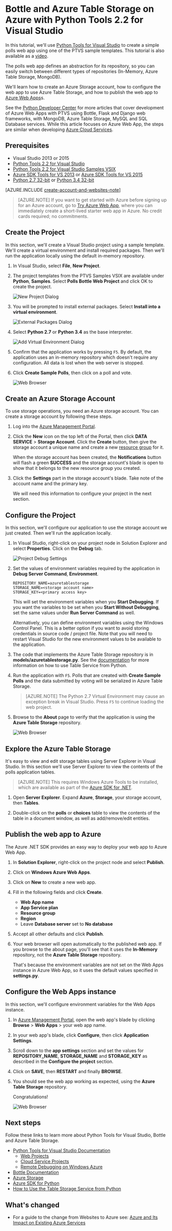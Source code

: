 <properties 
	pageTitle="Bottle and Azure Table Storage on Azure with Python Tools 2.2 for Visual Studio" 
	description="Learn how to use the Python Tools for Visual Studio to create a Bottle application that stores data in Azure Table Storage and deploy the web app to Azure Web Apps." 
	services="app-service\web" 
	documentationCenter="python" 
	authors="huguesv" 
	manager="wpickett" 
	editor=""/>

<tags
	ms.service="app-service-web"
	ms.date="11/18/2015"
	wacn.date=""/>


# Bottle and Azure Table Storage on Azure with Python Tools 2.2 for Visual Studio 

In this tutorial, we'll use [Python Tools for Visual Studio] to create a simple polls web app using one of the PTVS sample templates. This tutorial is also available as a [video](https://www.youtube.com/watch?v=GJXDGaEPy94).

The polls web app defines an abstraction for its repository, so you can easily switch between different types of repositories (In-Memory, Azure Table Storage, MongoDB).

We'll learn how to create an Azure Storage account, how to configure the web app to use Azure Table Storage, and how to publish the web app to [Azure Web Apps](/documentation/services/web-sites/)s.

See the [Python Developer Center] for more articles that cover development of Azure Web Apps with PTVS using Bottle, Flask and Django web frameworks, with MongoDB, Azure Table Storage, MySQL and SQL Database services. While this article focuses on Azure Web App, the steps are similar when developing [Azure Cloud Services].

## Prerequisites

 - Visual Studio 2013 or 2015
 - [Python Tools 2.2 for Visual Studio]
 - [Python Tools 2.2 for Visual Studio Samples VSIX]
 - [Azure SDK Tools for VS 2013] or [Azure SDK Tools for VS 2015]
 - [Python 2.7 32-bit] or [Python 3.4 32-bit]

[AZURE.INCLUDE [create-account-and-websites-note](../includes/create-account-and-websites-note.md)]

>[AZURE.NOTE] If you want to get started with Azure before signing up for an Azure account, go to [Try Azure Web App](https://tryappservice.azure.com/), where you can immediately create a short-lived starter web app in Azure. No credit cards required; no commitments.

## Create the Project

In this section, we'll create a Visual Studio project using a sample template. We'll create a virtual environment and install required packages. Then we'll run the application locally using the default in-memory repository.

1.  In Visual Studio, select **File**, **New Project**.

1.  The project templates from the PTVS Samples VSIX are available under **Python**, **Samples**. Select **Polls Bottle Web Project** and click OK to create the project.

  	![New Project Dialog](./media/web-sites-python-ptvs-bottle-table-storage/PollsBottleNewProject.png)

1.  You will be prompted to install external packages. Select **Install into a virtual environment**.

  	![External Packages Dialog](./media/web-sites-python-ptvs-bottle-table-storage/PollsBottleExternalPackages.png)

1.  Select **Python 2.7** or **Python 3.4** as the base interpreter.

  	![Add Virtual Environment Dialog](./media/web-sites-python-ptvs-bottle-table-storage/PollsCommonAddVirtualEnv.png)

1.  Confirm that the application works by pressing `F5`. By default, the application uses an in-memory repository which doesn't require any configuration. All data is lost when the web server is stopped.

1.  Click **Create Sample Polls**, then click on a poll and vote.

  	![Web Browser](./media/web-sites-python-ptvs-bottle-table-storage/PollsBottleInMemoryBrowser.png)

## Create an Azure Storage Account

To use storage operations, you need an Azure storage account. You can create a storage account by following these steps.

1.  Log into the [Azure Management Portal](https://manage.windowsazure.cn/).

2. Click the **New** icon on the top left of the Portal, then click **DATA SERVICE** > **Storage Account**.  Click the **Create** button, then give the storage account a unique name and create a new [resource group](/documentation/articles/resource-group-overview) for it.

  	<!-- ![New Button](./media/web-sites-python-ptvs-bottle-table-storage/PollsCommonAzurePlusNew.png) -->

	When the storage account has been created, the **Notifications** button will flash a green **SUCCESS** and the storage account's blade is open to show that it belongs to the new resource group you created.

  	<!-- ![Quick Create](./media/web-sites-python-ptvs-bottle-table-storage/PollsCommonAzureStorageCreate.png) -->

5. Click the **Settings** part in the storage account's blade. Take note of the account name and the primary key.

	We will need this information to configure your project in the next section.

## Configure the Project

In this section, we'll configure our application to use the storage account we just created. Then we'll run the application locally.

1.  In Visual Studio, right-click on your project node in Solution Explorer and select **Properties**. Click on the **Debug** tab.

  	![Project Debug Settings](./media/web-sites-python-ptvs-bottle-table-storage/PollsBottleAzureTableStorageProjectDebugSettings.png)

1.  Set the values of environment variables required by the application in **Debug Server Command**, **Environment**.

        REPOSITORY_NAME=azuretablestorage
        STORAGE_NAME=<storage account name>
        STORAGE_KEY=<primary access key>

    This will set the environment variables when you **Start Debugging**. If you want the variables to be set when you **Start Without Debugging**, set the same values under **Run Server Command** as well.

    Alternatively, you can define environment variables using the Windows Control Panel. This is a better option if you want to avoid storing credentials in source code / project file. Note that you will need to restart Visual Studio for the new environment values to be available to the application.

1.  The code that implements the Azure Table Storage repository is in **models/azuretablestorage.py**. See the [documentation] for more information on how to use Table Service from Python.

1.  Run the application with `F5`. Polls that are created with **Create Sample Polls** and the data submitted by voting will be serialized in Azure Table Storage.

	> [AZURE.NOTE] The Python 2.7 Virtual Environment may cause an exception break in Visual Studio.  Press `F5` to continue loading the web project. 

1.  Browse to the **About** page to verify that the application is using the **Azure Table Storage** repository.

  	![Web Browser](./media/web-sites-python-ptvs-bottle-table-storage/PollsBottleAzureTableStorageAbout.png)

## Explore the Azure Table Storage

It's easy to view and edit storage tables using Server Explorer in Visual Studio. In this section we'll use Server Explorer to view the contents of the polls application tables.

> [AZURE.NOTE] This requires Windows Azure Tools to be installed, which are available as part of the [Azure SDK for .NET].

1.  Open **Server Explorer**. Expand **Azure**, **Storage**, your storage account, then **Tables**.

  	<!-- ![Server Explorer](./media/web-sites-python-ptvs-bottle-table-storage/PollsCommonServerExplorer.png) -->

1.  Double-click on the **polls** or **choices** table to view the contents of the table in a document window, as well as add/remove/edit entities.

  	<!-- ![Table Query Results](./media/web-sites-python-ptvs-bottle-table-storage/PollsCommonServerExplorerTable.png) -->

## Publish the web app to Azure

The Azure .NET SDK provides an easy way to deploy your web app to Azure Web App.

1.  In **Solution Explorer**, right-click on the project node and select **Publish**.

  	<!-- ![Publish Web Dialog](./media/web-sites-python-ptvs-bottle-table-storage/PollsCommonPublishWebSiteDialog.png) -->

1.  Click on **Windows Azure Web Apps**.

1.  Click on **New** to create a new web app.

1.  Fill in the following fields and click **Create**.
	-	**Web App name**
	-	**App Service plan**
	-	**Resource group**
	-	**Region**
	-	Leave **Database server** set to **No database**

  	<!-- ![Create Web App on Windows Azure Dialog](./media/web-sites-python-ptvs-bottle-table-storage/PollsCommonCreateWebSite.png) -->

1.  Accept all other defaults and click **Publish**.

1.  Your web browser will open automatically to the published web app. If you browse to the about page, you'll see that it uses the **In-Memory** repository, not the **Azure Table Storage** repository.

    That's because the environment variables are not set on the Web Apps instance in Azure Web App, so it uses the default values specified in **settings.py**.

## Configure the Web Apps instance

In this section, we'll configure environment variables for the Web Apps instance.

1.  In [Azure Management Portal], open the web app's blade by clicking **Browse** > **Web Apps** > your web app name.

1.  In your web app's blade, click **Configure**, then click **Application Settings**.

  	<!-- ![Top Menu](./media/web-sites-python-ptvs-bottle-table-storage/PollsCommonWebSiteTopMenu.png) -->

1.  Scroll down to the **app settings** section and set the values for **REPOSITORY\_NAME**, **STORAGE\_NAME** and **STORAGE\_KEY** as described in the **Configure the project** section.

  	<!-- ![App Settings](./media/web-sites-python-ptvs-bottle-table-storage/PollsCommonWebSiteConfigureSettingsTableStorage.png) -->

1. Click on **SAVE**, then **RESTART** and finally **BROWSE**.

  	<!-- ![Bottom Menu](./media/web-sites-python-ptvs-bottle-table-storage/PollsCommonWebSiteConfigureBottomMenu.png) -->

1.  You should see the web app working as expected, using the **Azure Table Storage** repository.

    Congratulations!

  	![Web Browser](./media/web-sites-python-ptvs-bottle-table-storage/PollsBottleAzureBrowser.png)

## Next steps

Follow these links to learn more about Python Tools for Visual Studio, Bottle and Azure Table Storage.

- [Python Tools for Visual Studio Documentation]
  - [Web Projects]
  - [Cloud Service Projects]
  - [Remote Debugging on Windows Azure]
- [Bottle Documentation]
- [Azure Storage]
- [Azure SDK for Python]
- [How to Use the Table Storage Service from Python]

## What's changed
* For a guide to the change from Websites to Azure see: [Azure and Its Impact on Existing Azure Services](/documentation/services/web-sites/)


<!--Link references-->
[Python Developer Center]: /develop/python/
[Azure Cloud Services]: ../cloud-services-python-ptvs.md
[documentation]: ../storage-python-how-to-use-table-storage.md
[How to Use the Table Storage Service from Python]: ../storage-python-how-to-use-table-storage.md

<!--External Link references-->
[Azure Management Portal]: https://manage.windowsazure.cn
[Azure SDK for .NET]: /downloads/
[Python Tools for Visual Studio]: http://aka.ms/ptvs
[Python Tools 2.2 for Visual Studio]: http://go.microsoft.com/fwlink/?LinkId=624025
[Python Tools 2.2 for Visual Studio Samples VSIX]: http://go.microsoft.com/fwlink/?LinkId=624025
[Azure SDK Tools for VS 2013]: http://go.microsoft.com/fwlink/?LinkId=323510
[Azure SDK Tools for VS 2015]: http://go.microsoft.com/fwlink/?LinkId=518003
[Python 2.7 32-bit]: http://go.microsoft.com/fwlink/?LinkId=517190 
[Python 3.4 32-bit]: http://go.microsoft.com/fwlink/?LinkId=517191
[Python Tools for Visual Studio Documentation]: http://aka.ms/ptvsdocs
[Bottle Documentation]: http://bottlepy.org/docs/dev/index.html
[Remote Debugging on Windows Azure]: http://go.microsoft.com/fwlink/?LinkId=624026
[Web Projects]: http://go.microsoft.com/fwlink/?LinkId=624027
[Cloud Service Projects]: http://go.microsoft.com/fwlink/?LinkId=624028
[Azure Storage]: /documentation/services/storage/
[Azure SDK for Python]: https://github.com/Azure/azure-sdk-for-python
 
